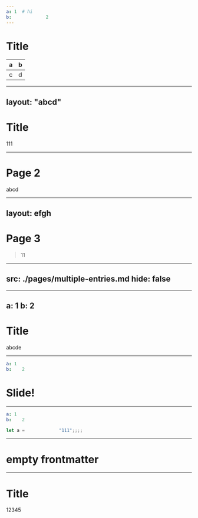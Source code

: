 ```yaml
---
a: 1  # hi
b:             2
---
```


# Title

| a | b |
| -------- | ---|
| c |d |

---
layout:   "abcd"
---

# Title
111

---

# Page 2


abcd

---
layout:     efgh
---

# Page 3

> 11

<!--
Note!!!!!!!!!!!!!!!!!!!!!!!!!!!!!!!!!!!!!!!!!!!!!!!!!!!!!!!!
-->

---
src: ./pages/multiple-entries.md
hide: false
---

---
a: 1
b: 2
---

# Title

abcde

---

```yaml
a: 1
b:    2
```

# Slide!

---

```yaml
a: 1
b:    2
```

```ts
let a =             "111";;;;

```

---
# empty frontmatter
---

# Title 

12345
